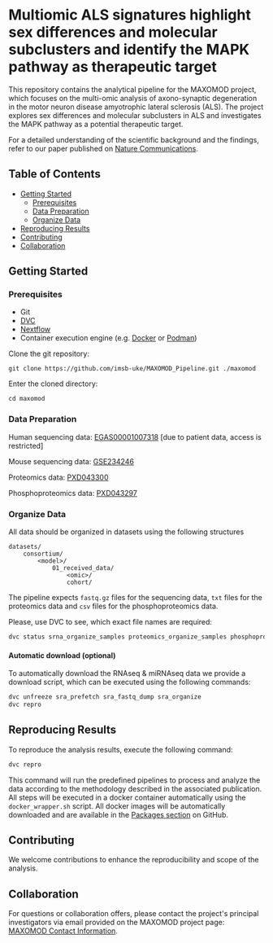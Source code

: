 # Multiomic ALS signatures highlight sex differences and molecular subclusters and identify the MAPK pathway as therapeutic target
This repository contains the analytical pipeline for the MAXOMOD project, which focuses on the multi-omic analysis of axono-synaptic degeneration in the motor neuron disease amyotrophic lateral sclerosis (ALS). The project explores sex differences and molecular subclusters in ALS and investigates the MAPK pathway as a potential therapeutic target.

For a detailed understanding of the scientific background and the findings, refer to our paper published on [Nature Communications](https://www.nature.com/articles/s41467-024-49196-y).

## Table of Contents

- [Getting Started](#getting-started)
  - [Prerequisites](#prerequisites)
  - [Data Preparation](#data-preparation)
  - [Organize Data](#organize-data)
- [Reproducing Results](#reproducing-results)
- [Contributing](#contributing)
- [Collaboration](#collaboration)


## Getting Started
### Prerequisites
- Git
- [DVC](https://dvc.org/)
- [Nextflow](https://www.nextflow.io/)
- Container execution engine (e.g. [Docker](https://www.docker.com/) or [Podman](https://podman.io/))

Clone the git repository:

```
git clone https://github.com/imsb-uke/MAXOMOD_Pipeline.git ./maxomod
```

Enter the cloned directory:

   ``` cd maxomod ```

### Data Preparation

Human sequencing data: [EGAS00001007318](https://ega-archive.org/datasets/) [due to patient data, access is restricted]

Mouse sequencing data: [GSE234246](https://www.ncbi.nlm.nih.gov/geo/query/acc.cgi?acc=GSE234246)

Proteomics data: [PXD043300](https://proteomecentral.proteomexchange.org/cgi/GetDataset?ID=PXD043300)

Phosphoproteomics data: [PXD043297](https://proteomecentral.proteomexchange.org/cgi/GetDataset?ID=PXD043297)

### Organize Data

All data should be organized in datasets using the following structures

```
datasets/
    consortium/
        <model>/
            01_received_data/
                <omic>/
                cohort/
```

The pipeline expects `fastq.gz` files for the sequencing data, `txt` files for the proteomics data and `csv` files for the phosphoproteomics data.

Please, use DVC to see, which exact file names are required:

```bash
dvc status srna_organize_samples proteomics_organize_samples phosphoproteomics_organize_samples rnaseq_nextflow
```

#### Automatic download (optional)

To automatically download the RNAseq & miRNAseq data we provide a download script, which can be executed using the following commands:

```bash
dvc unfreeze sra_prefetch sra_fastq_dump sra_organize
dvc repro
```


## Reproducing Results

To reproduce the analysis results, execute the following command:

```bash
dvc repro
```

This command will run the predefined pipelines to process and analyze the data according to the methodology described in the associated publication.
All steps will be executed in a docker container automatically using the `docker_wrapper.sh` script. All docker images will be automatically downloaded and are available in the [Packages section](https://github.com/orgs/imsb-uke/packages?repo_name=MAXOMOD_Pipeline) on GitHub.

## Contributing
We welcome contributions to enhance the reproducibility and scope of the analysis.

## Collaboration

For questions or collaboration offers, please contact the project's principal investigators via email provided on the MAXOMOD project page: [MAXOMOD Contact Information](https://www.gesundheitsforschung-bmbf.de/de/maxomod-multi-omische-analyse-axono-synaptischer-degeneration-bei-motoneuronerkrankungen-9409.php).


